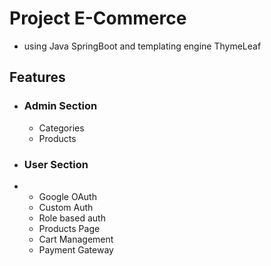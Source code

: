 # Project E-Commerce
- using Java SpringBoot and templating engine ThymeLeaf

## Features

- ### Admin Section

  - Categories
  - Products

- ### User Section
- 
  - Google OAuth
  - Custom Auth
  - Role based auth
  - Products Page
  - Cart Management
  - Payment Gateway

[//]: # (    - Checkout)

